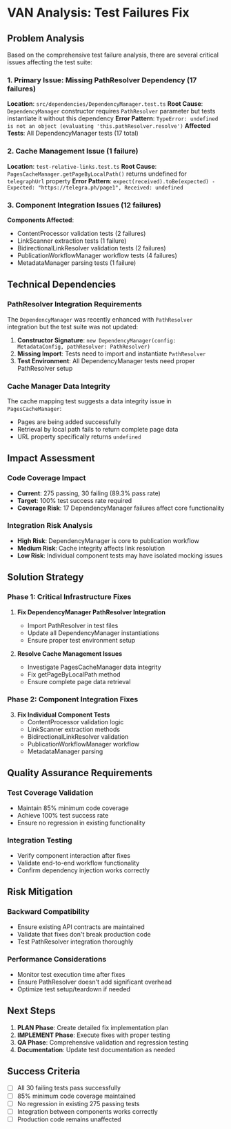 # VAN Analysis: Test Failures Fix

## Problem Analysis

Based on the comprehensive test failure analysis, there are several critical issues affecting the test suite:

### 1. **Primary Issue: Missing PathResolver Dependency (17 failures)**
**Location**: `src/dependencies/DependencyManager.test.ts`
**Root Cause**: `DependencyManager` constructor requires `PathResolver` parameter but tests instantiate it without this dependency
**Error Pattern**: `TypeError: undefined is not an object (evaluating 'this.pathResolver.resolve')`
**Affected Tests**: All DependencyManager tests (17 total)

### 2. **Cache Management Issue (1 failure)**
**Location**: `test-relative-links.test.ts`
**Root Cause**: `PagesCacheManager.getPageByLocalPath()` returns undefined for `telegraphUrl` property
**Error Pattern**: `expect(received).toBe(expected) - Expected: "https://telegra.ph/page1", Received: undefined`

### 3. **Component Integration Issues (12 failures)**
**Components Affected**:
- ContentProcessor validation tests (2 failures)
- LinkScanner extraction tests (1 failure)
- BidirectionalLinkResolver validation tests (2 failures)
- PublicationWorkflowManager workflow tests (4 failures)
- MetadataManager parsing tests (1 failure)

## Technical Dependencies

### PathResolver Integration Requirements
The `DependencyManager` was recently enhanced with `PathResolver` integration but the test suite was not updated:

1. **Constructor Signature**: `new DependencyManager(config: MetadataConfig, pathResolver: PathResolver)`
2. **Missing Import**: Tests need to import and instantiate `PathResolver`
3. **Test Environment**: All DependencyManager tests need proper PathResolver setup

### Cache Manager Data Integrity
The cache mapping test suggests a data integrity issue in `PagesCacheManager`:
- Pages are being added successfully
- Retrieval by local path fails to return complete page data
- URL property specifically returns `undefined`

## Impact Assessment

### Code Coverage Impact
- **Current**: 275 passing, 30 failing (89.3% pass rate)
- **Target**: 100% test success rate required
- **Coverage Risk**: 17 DependencyManager failures affect core functionality

### Integration Risk Analysis
- **High Risk**: DependencyManager is core to publication workflow
- **Medium Risk**: Cache integrity affects link resolution
- **Low Risk**: Individual component tests may have isolated mocking issues

## Solution Strategy

### Phase 1: Critical Infrastructure Fixes
1. **Fix DependencyManager PathResolver Integration**
   - Import PathResolver in test files
   - Update all DependencyManager instantiations
   - Ensure proper test environment setup

2. **Resolve Cache Management Issues**
   - Investigate PagesCacheManager data integrity
   - Fix getPageByLocalPath method
   - Ensure complete page data retrieval

### Phase 2: Component Integration Fixes
3. **Fix Individual Component Tests**
   - ContentProcessor validation logic
   - LinkScanner extraction methods
   - BidirectionalLinkResolver validation
   - PublicationWorkflowManager workflow
   - MetadataManager parsing

## Quality Assurance Requirements

### Test Coverage Validation
- Maintain 85% minimum code coverage
- Achieve 100% test success rate
- Ensure no regression in existing functionality

### Integration Testing
- Verify component interaction after fixes
- Validate end-to-end workflow functionality
- Confirm dependency injection works correctly

## Risk Mitigation

### Backward Compatibility
- Ensure existing API contracts are maintained
- Validate that fixes don't break production code
- Test PathResolver integration thoroughly

### Performance Considerations
- Monitor test execution time after fixes
- Ensure PathResolver doesn't add significant overhead
- Optimize test setup/teardown if needed

## Next Steps

1. **PLAN Phase**: Create detailed fix implementation plan
2. **IMPLEMENT Phase**: Execute fixes with proper testing
3. **QA Phase**: Comprehensive validation and regression testing
4. **Documentation**: Update test documentation as needed

## Success Criteria

- [ ] All 30 failing tests pass successfully
- [ ] 85% minimum code coverage maintained
- [ ] No regression in existing 275 passing tests
- [ ] Integration between components works correctly
- [ ] Production code remains unaffected